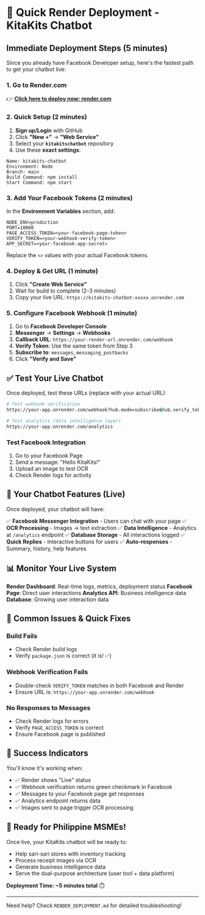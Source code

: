 # 🚀 Quick Render Deployment - KitaKits Chatbot

## Immediate Deployment Steps (5 minutes)

Since you already have Facebook Developer setup, here's the fastest path to get your chatbot live:

### 1. Go to Render.com
👉 **[Click here to deploy now: render.com](https://render.com)**

### 2. Quick Setup (2 minutes)
1. **Sign up/Login** with GitHub
2. Click **"New +"** → **"Web Service"**
3. Select your **`kitakitschatbot`** repository
4. Use these **exact settings**:

```
Name: kitakits-chatbot
Environment: Node
Branch: main
Build Command: npm install
Start Command: npm start
```

### 3. Add Your Facebook Tokens (2 minutes)
In the **Environment Variables** section, add:

```
NODE_ENV=production
PORT=10000
PAGE_ACCESS_TOKEN=<your-facebook-page-token>
VERIFY_TOKEN=<your-webhook-verify-token>
APP_SECRET=<your-facebook-app-secret>
```

Replace the `<>` values with your actual Facebook tokens.

### 4. Deploy & Get URL (1 minute)
1. Click **"Create Web Service"**
2. Wait for build to complete (2-3 minutes)
3. Copy your live URL: `https://kitakits-chatbot-xxxxx.onrender.com`

### 5. Configure Facebook Webhook (1 minute)
1. Go to **Facebook Developer Console**
2. **Messenger** → **Settings** → **Webhooks**
3. **Callback URL**: `https://your-render-url.onrender.com/webhook`
4. **Verify Token**: Use the same token from Step 3
5. **Subscribe to**: `messages`, `messaging_postbacks`
6. Click **"Verify and Save"**

## ✅ Test Your Live Chatbot

Once deployed, test these URLs (replace with your actual URL):

```bash
# Test webhook verification
https://your-app.onrender.com/webhook?hub.mode=subscribe&hub.verify_token=your_verify_token&hub.challenge=test123

# Test analytics (data intelligence layer)
https://your-app.onrender.com/analytics
```

### Test Facebook Integration
1. Go to your Facebook Page
2. Send a message: "Hello KitaKits!"
3. Upload an image to test OCR
4. Check Render logs for activity

## 🎯 Your Chatbot Features (Live)

Once deployed, your chatbot will have:

✅ **Facebook Messenger Integration** - Users can chat with your page
✅ **OCR Processing** - Images → text extraction
✅ **Data Intelligence** - Analytics at `/analytics` endpoint
✅ **Database Storage** - All interactions logged
✅ **Quick Replies** - Interactive buttons for users
✅ **Auto-responses** - Summary, history, help features

## 📊 Monitor Your Live System

**Render Dashboard**: Real-time logs, metrics, deployment status
**Facebook Page**: Direct user interactions
**Analytics API**: Business intelligence data
**Database**: Growing user interaction data

## 🚨 Common Issues & Quick Fixes

### Build Fails
- Check Render build logs
- Verify `package.json` is correct (it is! ✅)

### Webhook Verification Fails
- Double-check `VERIFY_TOKEN` matches in both Facebook and Render
- Ensure URL is: `https://your-app.onrender.com/webhook`

### No Responses to Messages
- Check Render logs for errors
- Verify `PAGE_ACCESS_TOKEN` is correct
- Ensure Facebook page is published

## 🎉 Success Indicators

You'll know it's working when:
- ✅ Render shows "Live" status
- ✅ Webhook verification returns green checkmark in Facebook
- ✅ Messages to your Facebook page get responses
- ✅ Analytics endpoint returns data
- ✅ Images sent to page trigger OCR processing

## 🚀 Ready for Philippine MSMEs!

Once live, your KitaKits chatbot will be ready to:
- Help sari-sari stores with inventory tracking
- Process receipt images via OCR
- Generate business intelligence data
- Serve the dual-purpose architecture (user tool + data platform)

**Deployment Time: ~5 minutes total** ⏱️

---

Need help? Check `RENDER_DEPLOYMENT.md` for detailed troubleshooting!
